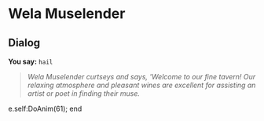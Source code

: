 # Wela Muselender
## Dialog

**You say:** `hail`



>*Wela Muselender curtseys and says, 'Welcome to our fine tavern! Our relaxing atmosphere and pleasant wines are excellent for assisting an artist or poet in finding their muse.*


e.self:DoAnim(61);
end